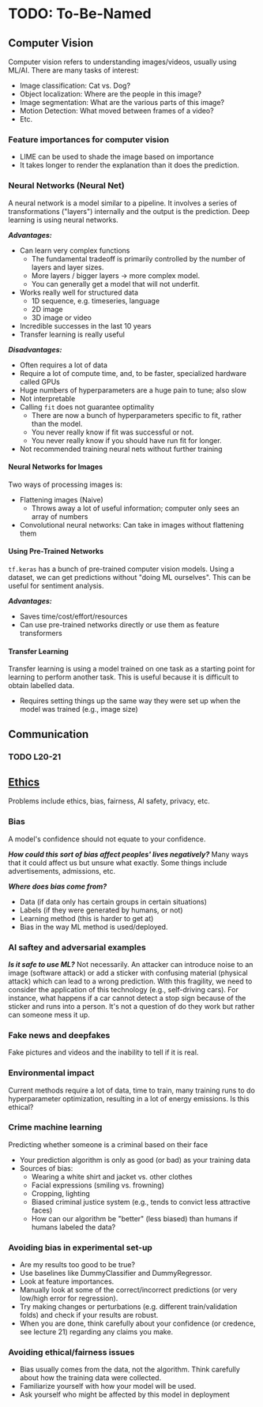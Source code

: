# TODO: To-Be-Named

## Computer Vision

Computer vision refers to understanding images/videos, usually using ML/AI. There are many tasks of interest:
  
- Image classification: Cat vs. Dog?
- Object localization: Where are the people in this image?
- Image segmentation: What are the various parts of this image?
- Motion Detection: What moved between frames of a video?
- Etc.

### Feature importances for computer vision

- LIME can be used to shade the image based on importance
- It takes longer to render the explanation than it does the prediction.

### Neural Networks (Neural Net)

A neural network is a model similar to a pipeline. It involves a series of transformations ("layers") internally and the output is the prediction. Deep learning is using neural networks.

_**Advantages:**_

- Can learn very complex functions
  - The fundamental tradeoff is primarily controlled by the number of layers and layer sizes.
  - More layers / bigger layers -> more complex model.
  - You can generally get a model that will not underfit.
- Works really well for structured data
  - 1D sequence, e.g. timeseries, language
  - 2D image
  - 3D image or video
- Incredible successes in the last 10 years
- Transfer learning is really useful

_**Disadvantages:**_

- Often requires a lot of data
- Require a lot of compute time, and, to be faster, specialized hardware called GPUs
- Huge numbers of hyperparameters are a huge pain to tune; also slow
- Not interpretable
- Calling `fit` does not guarantee optimality
  - There are now a bunch of hyperparameters specific to fit, rather than the model.
  - You never really know if fit was successful or not.
  - You never really know if you should have run fit for longer.
- Not recommended training neural nets without further training

#### Neural Networks for Images

Two ways of processing images is:

- Flattening images (Naive)
  - Throws away a lot of useful information; computer only sees an array of numbers
- Convolutional neural networks: Can take in images without flattening them

#### Using Pre-Trained Networks

`tf.keras` has a bunch of pre-trained computer vision models. Using a dataset, we can get predictions without "doing ML ourselves". This can be useful for sentiment analysis.

_**Advantages:**_

- Saves time/cost/effort/resources
- Can use pre-trained networks directly or use them as feature transformers

#### Transfer Learning

Transfer learning is using a model trained on one task as a starting point for learning to perform another task. This is useful because it is difficult to obtain labelled data.

- Requires setting things up the same way they were set up when the model was trained (e.g., image size)

## Communication

### TODO L20-21

## [Ethics](https://github.com/UBC-CS/cpsc330/blob/master/lectures/22_ethics.ipynb)

Problems include ethics, bias, fairness, AI safety, privacy, etc.

### Bias

A model's confidence should not equate to your confidence.

_**How could this sort of bias affect peoples' lives negatively?**_
Many ways that it could affect us but unsure what exactly. Some things include advertisements, admissions, etc.

_**Where does bias come from?**_

- Data (if data only has certain groups in certain situations)
- Labels (if they were generated by humans, or not)
- Learning method (this is harder to get at)
- Bias in the way ML method is used/deployed.

### AI saftey and adversarial examples

_**Is it safe to use ML?**_
Not necessarily. An attacker can introduce noise to an image (software attack) or add a sticker with confusing material (physical attack) which can lead to a wrong prediction. With this fragility, we need to consider the application of this technology (e.g., self-driving cars). For instance, what happens if a car cannot detect a stop sign because of the sticker and runs into a person. It's not a question of do they work but rather can someone mess it up.

### Fake news and deepfakes

Fake pictures and videos and the inability to tell if it is real.

### Environmental impact

Current methods require a lot of data, time to train, many training runs to do hyperparameter optimization, resulting in a lot of energy emissions. Is this ethical?

### Crime machine learning

Predicting whether someone is a criminal based on their face

- Your prediction algorithm is only as good (or bad) as your training data
- Sources of bias:
  - Wearing a white shirt and jacket vs. other clothes
  - Facial expressions (smiling vs. frowning)
  - Cropping, lighting
  - Biased criminal justice system (e.g., tends to convict less attractive faces)
  - How can our algorithm be "better" (less biased) than humans if humans labeled the data?

### Avoiding bias in experimental set-up

- Are my results too good to be true?
- Use baselines like DummyClassifier and DummyRegressor.
- Look at feature importances.
- Manually look at some of the correct/incorrect predictions (or very low/high error for regression).
- Try making changes or perturbations (e.g. different train/validation folds) and check if your results are robust.
- When you are done, think carefully about your confidence (or credence, see lecture 21) regarding any claims you make.

### Avoiding ethical/fairness issues

- Bias usually comes from the data, not the algorithm. Think carefully about how the training data were collected.
- Familiarize yourself with how your model will be used.
- Ask yourself who might be affected by this model in deployment
